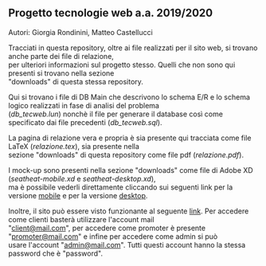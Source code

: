 Progetto tecnologie web a.a. 2019/2020
--
Autori: Giorgia Rondinini, Matteo Castellucci

Tracciati in questa repository, oltre ai file realizzati per il sito web, si trovano anche parte dei file di relazione,  
per ulteriori informazioni sul progetto stesso. Quelli che non sono qui presenti si trovano nella sezione  
"downloads" di questa stessa repository.  

Qui si trovano i file di DB Main che descrivono lo schema E/R e lo schema logico realizzati in fase di analisi del problema  
(_db_tecweb.lun_) nonchè il file per generare il database così come specificato dai file precedenti (_db_tecweb.sql_).  
  
La pagina di relazione vera e propria è sia presente qui tracciata come file LaTeX (_relazione.tex_), sia presente nella  
sezione "downloads" di questa repository come file pdf (_relazione.pdf_).  

I mock-up sono presenti nella sezione "downloads" come file di Adobe XD (_seatheat-mobile.xd_ e _seatheat-desktop.xd_),  
ma è possibile vederli direttamente cliccando sui seguenti link per la versione [mobile](https://xd.adobe.com/view/0053f224-56c3-4755-4b49-9c0192a8ec07-7662/?fullscreen&hints=off)
e per la versione [desktop](https://xd.adobe.com/view/14d5619f-1190-41e5-5355-750decbfcc45-62e4/?fullscreen&hints=off).

Inoltre, il sito può essere visto funzionante al seguente [link](https://seatheat.altervista.org). Per accedere come
clienti basterà utilizzare l'account mail  
"client@mail.com", per accedere come promoter è presente "promoter@mail.com" e infine per accedere come admin si può  
usare l'account "admin@mail.com". Tutti questi account hanno la stessa password che è "password".
